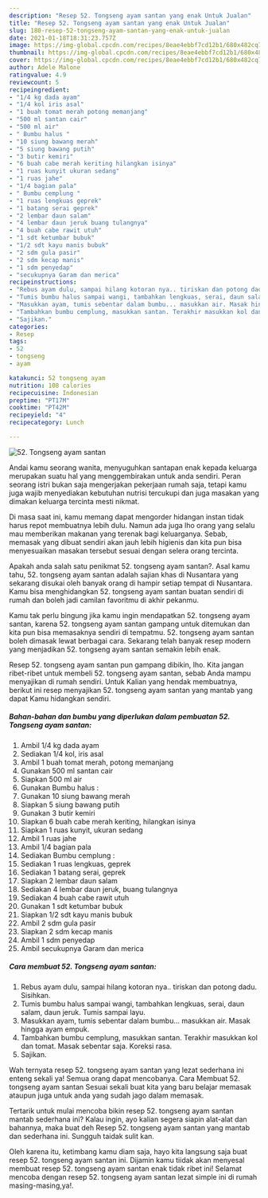```yaml
---
description: "Resep 52. Tongseng ayam santan yang enak Untuk Jualan"
title: "Resep 52. Tongseng ayam santan yang enak Untuk Jualan"
slug: 180-resep-52-tongseng-ayam-santan-yang-enak-untuk-jualan
date: 2021-01-18T18:31:23.757Z
image: https://img-global.cpcdn.com/recipes/8eae4ebbf7cd12b1/680x482cq70/52-tongseng-ayam-santan-foto-resep-utama.jpg
thumbnail: https://img-global.cpcdn.com/recipes/8eae4ebbf7cd12b1/680x482cq70/52-tongseng-ayam-santan-foto-resep-utama.jpg
cover: https://img-global.cpcdn.com/recipes/8eae4ebbf7cd12b1/680x482cq70/52-tongseng-ayam-santan-foto-resep-utama.jpg
author: Adele Malone
ratingvalue: 4.9
reviewcount: 5
recipeingredient:
- "1/4 kg dada ayam"
- "1/4 kol iris asal"
- "1 buah tomat merah potong memanjang"
- "500 ml santan cair"
- "500 ml air"
- " Bumbu halus "
- "10 siung bawang merah"
- "5 siung bawang putih"
- "3 butir kemiri"
- "6 buah cabe merah keriting hilangkan isinya"
- "1 ruas kunyit ukuran sedang"
- "1 ruas jahe"
- "1/4 bagian pala"
- " Bumbu cemplung "
- "1 ruas lengkuas geprek"
- "1 batang serai geprek"
- "2 lembar daun salam"
- "4 lembar daun jeruk buang tulangnya"
- "4 buah cabe rawit utuh"
- "1 sdt ketumbar bubuk"
- "1/2 sdt kayu manis bubuk"
- "2 sdm gula pasir"
- "2 sdm kecap manis"
- "1 sdm penyedap"
- "secukupnya Garam dan merica"
recipeinstructions:
- "Rebus ayam dulu, sampai hilang kotoran nya.. tiriskan dan potong dadu. Sisihkan."
- "Tumis bumbu halus sampai wangi, tambahkan lengkuas, serai, daun salam, daun jeruk. Tumis sampai layu."
- "Masukkan ayam, tumis sebentar dalam bumbu... masukkan air. Masak hingga ayam empuk."
- "Tambahkan bumbu cemplung, masukkan santan. Terakhir masukkan kol dan tomat. Masak sebentar saja. Koreksi rasa."
- "Sajikan."
categories:
- Resep
tags:
- 52
- tongseng
- ayam

katakunci: 52 tongseng ayam 
nutrition: 108 calories
recipecuisine: Indonesian
preptime: "PT17M"
cooktime: "PT42M"
recipeyield: "4"
recipecategory: Lunch

---
```



![52. Tongseng ayam santan](https://img-global.cpcdn.com/recipes/8eae4ebbf7cd12b1/680x482cq70/52-tongseng-ayam-santan-foto-resep-utama.jpg)

Andai kamu seorang wanita, menyuguhkan santapan enak kepada keluarga merupakan suatu hal yang menggembirakan untuk anda sendiri. Peran seorang istri bukan saja mengerjakan pekerjaan rumah saja, tetapi kamu juga wajib menyediakan kebutuhan nutrisi tercukupi dan juga masakan yang dimakan keluarga tercinta mesti nikmat.

Di masa  saat ini, kamu memang dapat mengorder hidangan instan tidak harus repot membuatnya lebih dulu. Namun ada juga lho orang yang selalu mau memberikan makanan yang terenak bagi keluarganya. Sebab, memasak yang dibuat sendiri akan jauh lebih higienis dan kita pun bisa menyesuaikan masakan tersebut sesuai dengan selera orang tercinta. 



Apakah anda salah satu penikmat 52. tongseng ayam santan?. Asal kamu tahu, 52. tongseng ayam santan adalah sajian khas di Nusantara yang sekarang disukai oleh banyak orang di hampir setiap tempat di Nusantara. Kamu bisa menghidangkan 52. tongseng ayam santan buatan sendiri di rumah dan boleh jadi camilan favoritmu di akhir pekanmu.

Kamu tak perlu bingung jika kamu ingin mendapatkan 52. tongseng ayam santan, karena 52. tongseng ayam santan gampang untuk ditemukan dan kita pun bisa memasaknya sendiri di tempatmu. 52. tongseng ayam santan boleh dimasak lewat berbagai cara. Sekarang telah banyak resep modern yang menjadikan 52. tongseng ayam santan semakin lebih enak.

Resep 52. tongseng ayam santan pun gampang dibikin, lho. Kita jangan ribet-ribet untuk membeli 52. tongseng ayam santan, sebab Anda mampu menyajikan di rumah sendiri. Untuk Kalian yang hendak membuatnya, berikut ini resep menyajikan 52. tongseng ayam santan yang mantab yang dapat Kamu hidangkan sendiri.

<!--inarticleads1-->

##### Bahan-bahan dan bumbu yang diperlukan dalam pembuatan 52. Tongseng ayam santan:

1. Ambil 1/4 kg dada ayam
1. Sediakan 1/4 kol, iris asal
1. Ambil 1 buah tomat merah, potong memanjang
1. Gunakan 500 ml santan cair
1. Siapkan 500 ml air
1. Gunakan  Bumbu halus :
1. Gunakan 10 siung bawang merah
1. Siapkan 5 siung bawang putih
1. Gunakan 3 butir kemiri
1. Siapkan 6 buah cabe merah keriting, hilangkan isinya
1. Siapkan 1 ruas kunyit, ukuran sedang
1. Ambil 1 ruas jahe
1. Ambil 1/4 bagian pala
1. Sediakan  Bumbu cemplung :
1. Sediakan 1 ruas lengkuas, geprek
1. Sediakan 1 batang serai, geprek
1. Siapkan 2 lembar daun salam
1. Sediakan 4 lembar daun jeruk, buang tulangnya
1. Sediakan 4 buah cabe rawit utuh
1. Gunakan 1 sdt ketumbar bubuk
1. Siapkan 1/2 sdt kayu manis bubuk
1. Ambil 2 sdm gula pasir
1. Siapkan 2 sdm kecap manis
1. Ambil 1 sdm penyedap
1. Ambil secukupnya Garam dan merica




<!--inarticleads2-->

##### Cara membuat 52. Tongseng ayam santan:

1. Rebus ayam dulu, sampai hilang kotoran nya.. tiriskan dan potong dadu. Sisihkan.
1. Tumis bumbu halus sampai wangi, tambahkan lengkuas, serai, daun salam, daun jeruk. Tumis sampai layu.
1. Masukkan ayam, tumis sebentar dalam bumbu... masukkan air. Masak hingga ayam empuk.
1. Tambahkan bumbu cemplung, masukkan santan. Terakhir masukkan kol dan tomat. Masak sebentar saja. Koreksi rasa.
1. Sajikan.




Wah ternyata resep 52. tongseng ayam santan yang lezat sederhana ini enteng sekali ya! Semua orang dapat mencobanya. Cara Membuat 52. tongseng ayam santan Sesuai sekali buat kita yang baru belajar memasak ataupun juga untuk anda yang sudah jago dalam memasak.

Tertarik untuk mulai mencoba bikin resep 52. tongseng ayam santan mantab sederhana ini? Kalau ingin, ayo kalian segera siapin alat-alat dan bahannya, maka buat deh Resep 52. tongseng ayam santan yang mantab dan sederhana ini. Sungguh taidak sulit kan. 

Oleh karena itu, ketimbang kamu diam saja, hayo kita langsung saja buat resep 52. tongseng ayam santan ini. Dijamin kamu tiidak akan menyesal membuat resep 52. tongseng ayam santan enak tidak ribet ini! Selamat mencoba dengan resep 52. tongseng ayam santan lezat simple ini di rumah masing-masing,ya!.

